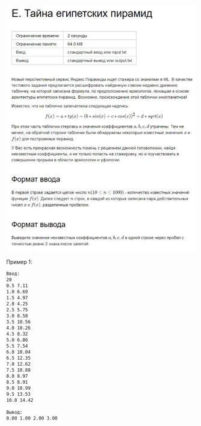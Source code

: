 ![Image alt](https://github.com/AshenRain/YandexContest/raw/main/ML_Internship_2022_Spring-Summer/Task_E/1.jpg)

Пример 1:

```
Ввод:
20
0.5 7.11
1.0 6.69
1.5 4.97
2.0 4.25
2.5 5.75
3.0 8.58
3.5 10.56
4.0 10.26
4.5 8.32
5.0 6.86
5.5 7.54
6.0 10.04
6.5 12.35
7.0 12.62
7.5 10.88
8.0 8.97
8.5 8.91
9.0 10.99
9.5 13.53
10.0 14.42

Вывод:
0.00 1.00 2.00 3.00

```
